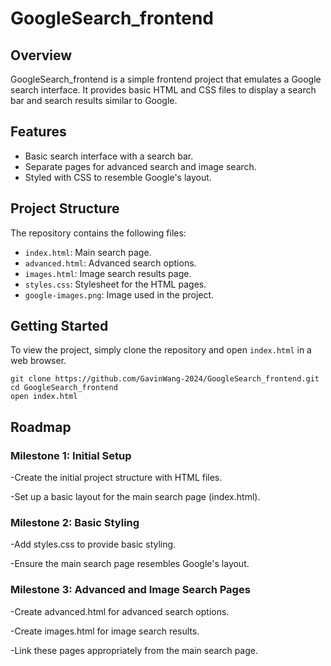 # GoogleSearch_frontend

## Overview
GoogleSearch_frontend is a simple frontend project that emulates a Google search interface. It provides basic HTML and CSS files to display a search bar and search results similar to Google.

## Features
- Basic search interface with a search bar.
- Separate pages for advanced search and image search.
- Styled with CSS to resemble Google's layout.

## Project Structure
The repository contains the following files:
- `index.html`: Main search page.
- `advanced.html`: Advanced search options.
- `images.html`: Image search results page.
- `styles.css`: Stylesheet for the HTML pages.
- `google-images.png`: Image used in the project.

## Getting Started
To view the project, simply clone the repository and open `index.html` in a web browser.

```
git clone https://github.com/GavinWang-2024/GoogleSearch_frontend.git
cd GoogleSearch_frontend
open index.html
```

## Roadmap

### Milestone 1: Initial Setup
-Create the initial project structure with HTML files.

-Set up a basic layout for the main search page (index.html).


### Milestone 2: Basic Styling

-Add styles.css to provide basic styling.

-Ensure the main search page resembles Google's layout.


### Milestone 3: Advanced and Image Search Pages

-Create advanced.html for advanced search options.

-Create images.html for image search results.

-Link these pages appropriately from the main search page.
